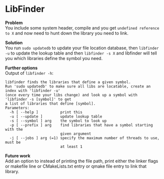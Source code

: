 # LibFinder

**Problem**  
You include some system header, compile and you get `undefined reference to X` and now need to hunt down the library you need to link.

**Solution**  
You run `sudo updatedb` to update your file location database, then `libfinder -u` to update the lookup table and then `libfinder -s X` and libfinder will tell you which libraries define the symbol you need.

**Further options**  
Output of `libfinder -h`:  

    libfinder finds the libraries that define a given symbol.
    Run 'sudo updatedb' to make sure all libs are locatable, create an index with 'libfinder -u'
    (once every time your libs change) and look up a symbol with 'libfinder -s [symbol]' to get
    a list of libraries that define [symbol].
    Parameters:
      -h [ --help ]          print this
      -u [ --update ]        update lookup table
      -s [ --symbol ] arg    the symbol to look up
      -p [ --prefix ] arg    find libraries that have a symbol starting with the 
                             given argument
      -j [ --jobs ] arg (=1) specify the maximum number of threads to use, must be 
                             at least 1

**Future work**  
Add an option to instead of printing the file path, print either the linker flags or makefile line or CMakeLists.txt entry or qmake file entry to link that library.
